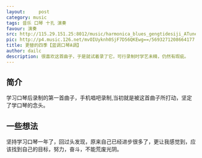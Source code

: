 ```yaml
---
layout:     post
category: music
tags: 音乐 口琴 十孔 演奏
favour: 演奏
src: http://115.29.151.25:8012/music/harmonica_blues_gengtidesiji_ATune.mp3
pic: http://p4.music.126.net/mvOIUyknh0SjF7D56QKEwg==/5693271208664177.jpg?param=280y280
title: 更替的四季【蓝调口琴A调】
author: dailc
description: 很喜欢这首曲子，于是就试着录了它，可行录制时学艺未精，仍然有瑕疵。
---
```



## 简介
学习口琴后录制的第一首曲子，手机唱吧录制,当初就是被这首曲子所打动，坚定了学口琴的念头。

## 一些想法
坚持学习口琴一年了，回过头发现，原来自己已经进步很多了，更让我感觉到，应该找到自己的目标，努力，奋斗，不能荒废光阴。